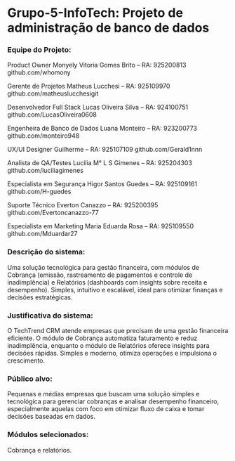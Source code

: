 <h1>Grupo-5-InfoTech:
Projeto de administração de banco de dados</h1>

<h3>Equipe do Projeto:</h3>

Product Owner
Monyely Vitoria Gomes Brito – RA: 925200813
github.com/whomony

Gerente de Projetos
Matheus Lucchesi – RA: 925109970
github.com/matheuslucchesigit

Desenvolvedor Full Stack
Lucas Oliveira Silva – RA: 924100751
github.com/LucasOliveira0608

Engenheira de Banco de Dados
Luana Monteiro – RA: 923200773
github.com/monteiro948

UX/UI Designer
Guilherme – RA: 925107109
github.com/Gerald1nnn

Analista de QA/Testes
Lucilia M° L S Gimenes – RA: 925204303
github.com/luciliagimenes

Especialista em Segurança
Higor Santos Guedes – RA: 925109161
github.com/H-guedes

Suporte Técnico
Everton Canazzo – RA: 925200395
github.com/Evertoncanazzo-77

Especialista em Marketing
Maria Eduarda Rosa – RA: 925109550
github.com/Mduardar27

<h3>Descrição do sistema:</h3>
Uma solução tecnológica para gestão financeira, com módulos de Cobrança (emissão, rastreamento de pagamentos e controle de inadimplência) e Relatórios (dashboards com insights sobre receita e desempenho). Simples, intuitivo e escalável, ideal para otimizar finanças e decisões estratégicas.

<h3>Justificativa do sistema:</h3>
O TechTrend CRM atende empresas que precisam de uma gestão financeira eficiente. O módulo de Cobrança automatiza faturamento e reduz inadimplência, enquanto o módulo de Relatórios oferece insights para decisões rápidas. Simples e moderno, otimiza operações e impulsiona o crescimento.

<h3>Público alvo:</h3>
Pequenas e médias empresas que buscam uma solução simples e tecnológica para gerenciar cobranças e analisar desempenho financeiro, especialmente aquelas com foco em otimizar fluxo de caixa e tomar decisões baseadas em dados.

<h3>Módulos selecionados:</h3>
Cobrança e relatórios.
